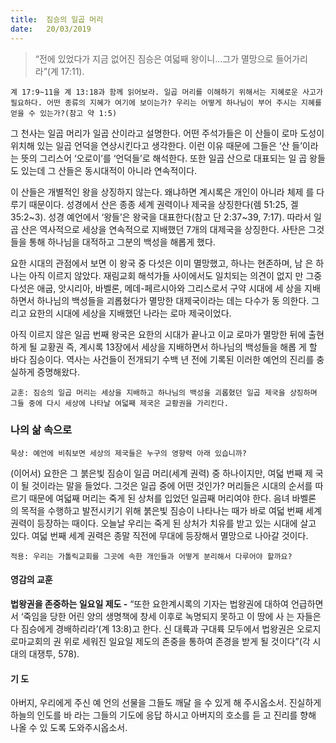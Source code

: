 ```yaml
---
title:  짐승의 일곱 머리
date:   20/03/2019
---
```


> <p></p>
> “전에 있었다가 지금 없어진 짐승은 여덟째 왕이니…그가 멸망으로 들어가리라”(계 17:11).

`계 17:9~11을 계 13:18과 함께 읽어보라. 일곱 머리를 이해하기 위해서는 지혜로운
사고가 필요하다. 어떤 종류의 지혜가 여기에 보이는가? 우리는 어떻게 하나님이 부어
주시는 지혜를 얻을 수 있는가?(참고 약 1:5)`

그 천사는 일곱 머리가 일곱 산이라고 설명한다. 어떤 주석가들은 이 산들이 로마
도성이 위치해 있는 일곱 언덕을 연상시킨다고 생각한다. 이런 이유 때문에 그들은 ‘산
들’이라는 뜻의 그리스어 ‘오로이’를 ‘언덕들’로 해석한다. 또한 일곱 산으로 대표되는 일
곱 왕들도 있는데 그 산들은 동시대적이 아니라 연속적이다.

이 산들은 개별적인 왕을 상징하지 않는다. 왜냐하면 계시록은 개인이 아니라 체제
를 다루기 때문이다. 성경에서 산은 종종 세계 권력이나 제국을 상징한다(렘 51:25, 겔
35:2~3). 성경 예언에서 ‘왕들’은 왕국을 대표한다(참고 단 2:37~39, 7:17). 따라서 일곱
산은 역사적으로 세상을 연속적으로 지배했던 7개의 대제국을 상징한다. 사탄은 그것
들을 통해 하나님을 대적하고 그분의 백성을 해롭게 했다.

요한 시대의 관점에서 보면 이 왕국 중 다섯은 이미 멸망했고, 하나는 현존하며, 남
은 하나는 아직 이르지 않았다. 재림교회 해석가들 사이에서도 일치되는 의견이 없지
만 그중 다섯은 애굽, 앗시리아, 바벨론, 메데-페르시아와 그리스로서 구약 시대에 세
상을 지배하면서 하나님의 백성들을 괴롭혔다가 멸망한 대제국이라는 데는 다수가 동
의한다. 그리고 요한의 시대에 세상을 지배했던 나라는 로마 제국이었다.

아직 이르지 않은 일곱 번째 왕국은 요한의 시대가 끝나고 이교 로마가 멸망한 뒤에
출현하게 될 교황권 즉, 계시록 13장에서 세상을 지배하면서 하나님의 백성들을 해롭
게 할 바다 짐승이다. 역사는 사건들이 전개되기 수백 년 전에 기록된 이러한 예언의
진리를 충실하게 증명해왔다.

`교훈: 짐승의 일곱 머리는 세상을 지배하고 하나님의 백성을 괴롭혔던 일곱 제국을
상징하며 그들 중에 다시 세상에 나타날 여덟째 제국은 교황권을 가리킨다.`

### 나의 삶 속으로

`묵상: 예언에 비춰보면 세상의 제국들은 누구의 영향력 아래 있습니까?`

(이어서) 요한은 그 붉은빛 짐승이 일곱 머리(세계 권력) 중 하나이지만, 여덟 번째 제
국이 될 것이라는 말을 들었다. 그것은 일곱 중에 어떤 것인가? 머리들은 시대의 순서를
따르기 때문에 여덟째 머리는 죽게 된 상처를 입었던 일곱째 머리여야 한다. 음녀 바벨론
의 목적을 수행하고 발전시키기 위해 붉은빛 짐승이 나타나는 때가 바로 여덟 번째 세계
권력이 등장하는 때이다. 오늘날 우리는 죽게 된 상처가 치유를 받고 있는 시대에 살고
있다. 여덟 번째 세계 권력은 종말 직전에 무대에 등장해서 멸망으로 나아갈 것이다.

`적용: 우리는 가톨릭교회를 그곳에 속한 개인들과 어떻게 분리해서 다루어야 할까요?`

#### 영감의 교훈

**법왕권을 존중하는 일요일 제도 -** “또한 요한계시록의
기자는 법왕권에 대하여 언급하면서 ‘죽임을 당한 어린
양의 생명책에 창세 이후로 녹명되지 못하고 이 땅에 사
는 자들은 다 짐승에게 경배하리라’(계 13:8)고 한다. 신
대륙과 구대륙 모두에서 법왕권은 오로지 로마교회의 권
위로 세워진 일요일 제도의 존중을 통하여 존경을 받게
될 것이다”(각 시대의 대쟁투, 578).

#### 기 도

아버지, 우리에게 주신 예
언의 선물을 그들도 깨달
을 수 있게 해 주시옵소서.
진실하게 하늘의 인도를 바
라는 그들의 기도에 응답
하시고 아버지의 호소를 듣
고 진리를 향해 나올 수 있
도록 도와주시옵소서.